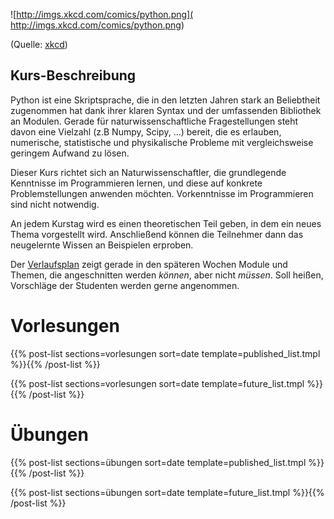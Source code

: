 <!-- 
.. title: Python Kurs 2017
.. slug: index
.. date: 2017-03-06 20:03:02 UTC+01:00
.. tags: 
.. category: 
.. link: 
.. description: 
.. type: text
-->

![http://imgs.xkcd.com/comics/python.png]( http://imgs.xkcd.com/comics/python.png)

(Quelle: [xkcd]( https://xkcd.com/353/))

Kurs-Beschreibung
-----------------

Python ist eine Skriptsprache, die in den letzten Jahren stark an Beliebtheit zugenommen hat dank ihrer klaren Syntax
und der umfassenden Bibliothek an Modulen.
Gerade für naturwissenschaftliche Fragestellungen steht davon eine Vielzahl (z.B Numpy, Scipy, ...) bereit, 
die es erlauben, numerische, statistische und physikalische Probleme mit vergleichsweise geringem Aufwand zu lösen.


Dieser Kurs richtet sich an Naturwissenschaftler, die grundlegende Kenntnisse im Programmieren lernen, und diese
auf konkrete Problemstellungen anwenden möchten. Vorkenntnisse im Programmieren sind nicht notwendig.


An jedem Kurstag wird es einen theoretischen Teil geben, in dem ein neues Thema vorgestellt wird. Anschließend können
die Teilnehmer dann das neugelernte Wissen an Beispielen erproben.

Der [Verlaufsplan](/verlaufsplan) zeigt gerade in den späteren Wochen Module und Themen, die angeschnitten werden _können_, aber nicht _müssen_.
Soll heißen, Vorschläge der Studenten werden gerne angenommen.


# Vorlesungen


{{% post-list sections=vorlesungen sort=date template=published_list.tmpl %}}{{% /post-list %}}


{{% post-list sections=vorlesungen sort=date template=future_list.tmpl %}}{{% /post-list %}}

# Übungen


{{% post-list sections=übungen sort=date template=published_list.tmpl %}}{{% /post-list %}}


{{% post-list sections=übungen sort=date template=future_list.tmpl %}}{{% /post-list %}}
